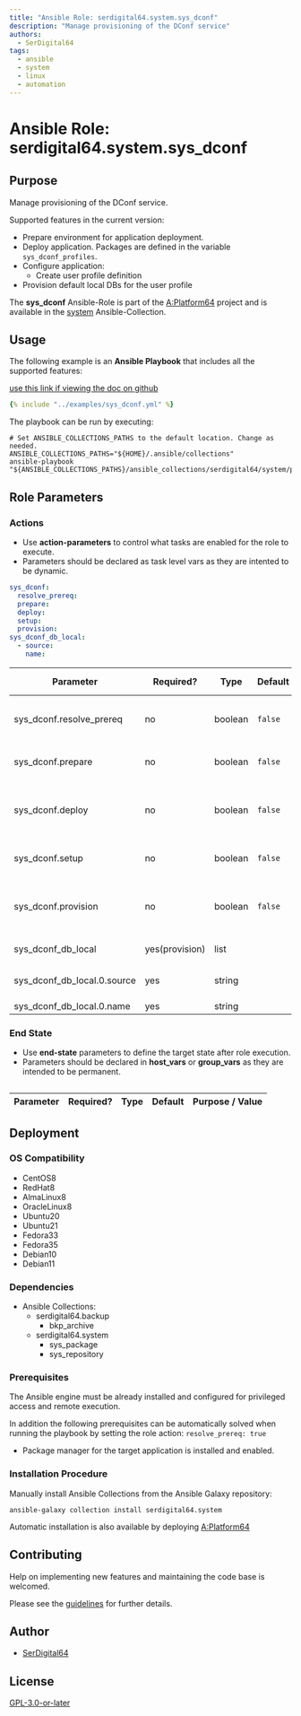 ```yaml
---
title: "Ansible Role: serdigital64.system.sys_dconf"
description: "Manage provisioning of the DConf service"
authors:
  - SerDigital64
tags:
  - ansible
  - system
  - linux
  - automation
---
```


# Ansible Role: serdigital64.system.sys_dconf

## Purpose

Manage provisioning of the DConf service.

Supported features in the current version:

- Prepare environment for application deployment.
- Deploy application. Packages are defined in the variable `sys_dconf_profiles`.
- Configure application:
  - Create user profile definition
- Provision default local DBs for the user profile

The **sys_dconf** Ansible-Role is part of the [A:Platform64](https://github.com/serdigital64/aplatform64) project and is available in the [system](https://aplatform64.readthedocs.io/en/latest/collections/system) Ansible-Collection.

## Usage

The following example is an **Ansible Playbook** that includes all the supported features:

[use this link if viewing the doc on github](https://github.com/aplatform64/system/blob/main/playbooks/sys_dconf.yml)

```yaml
{% include "../examples/sys_dconf.yml" %}
```

The playbook can be run by executing:

```shell
# Set ANSIBLE_COLLECTIONS_PATHS to the default location. Change as needed.
ANSIBLE_COLLECTIONS_PATHS="${HOME}/.ansible/collections"
ansible-playbook "${ANSIBLE_COLLECTIONS_PATHS}/ansible_collections/serdigital64/system/playbooks/sys_dconf.yml"
```

## Role Parameters

### Actions

- Use **action-parameters** to control what tasks are enabled for the role to execute.
- Parameters should be declared as task level vars as they are intented to be dynamic.

```yaml
sys_dconf:
  resolve_prereq:
  prepare:
  deploy:
  setup:
  provision:
sys_dconf_db_local:
  - source:
    name:
```

| Parameter                   | Required?      | Type    | Default | Purpose / Value                               |
| --------------------------- | -------------- | ------- | ------- | --------------------------------------------- |
| sys_dconf.resolve_prereq    | no             | boolean | `false` | Enable automatic resolution of prequisites    |
| sys_dconf.prepare           | no             | boolean | `false` | Enable environment preparation                |
| sys_dconf.deploy            | no             | boolean | `false` | Enable installation of application packages   |
| sys_dconf.setup             | no             | boolean | `false` | Enable application configuration              |
| sys_dconf.provision         | no             | boolean | `false` | Enable provisioning of application components |
| sys_dconf_db_local          | yes(provision) | list    |         | List of local dbs                             |
| sys_dconf_db_local.0.source | yes            | string  |         | Full path to the source db                    |
| sys_dconf_db_local.0.name   | yes            | string  |         | DB name                                       |

### End State

- Use **end-state** parameters to define the target state after role execution.
- Parameters should be declared in **host_vars** or **group_vars** as they are intended to be permanent.

```yaml

```

| Parameter | Required? | Type | Default | Purpose / Value |
| --------- | --------- | ---- | ------- | --------------- |

## Deployment

### OS Compatibility

- CentOS8
- RedHat8
- AlmaLinux8
- OracleLinux8
- Ubuntu20
- Ubuntu21
- Fedora33
- Fedora35
- Debian10
- Debian11

### Dependencies

- Ansible Collections:
  - serdigital64.backup
    - bkp_archive
  - serdigital64.system
    - sys_package
    - sys_repository

### Prerequisites

The Ansible engine must be already installed and configured for privileged access and remote execution.

In addition the following prerequisites can be automatically solved when running the playbook by setting the role action: `resolve_prereq: true`

- Package manager for the target application is installed and enabled.

### Installation Procedure

Manually install Ansible Collections from the Ansible Galaxy repository:

```shell
ansible-galaxy collection install serdigital64.system
```

Automatic installation is also available by deploying [A:Platform64](https://aplatform64.readthedocs.io/en/latest/#deployment)

## Contributing

Help on implementing new features and maintaining the code base is welcomed.

Please see the [guidelines](https://aplatform64.readthedocs.io/en/latest/contributing/CONTRIBUTING) for further details.

## Author

- [SerDigital64](https://serdigital64.github.io/)

## License

[GPL-3.0-or-later](https://www.gnu.org/licenses/gpl-3.0.txt)

